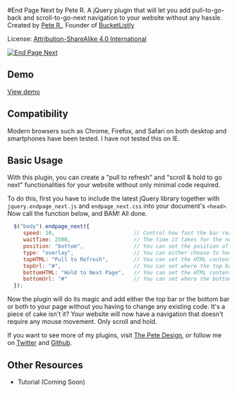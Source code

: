 #End Page Next by Pete R.
A jQuery plugin that will let you add pull-to-go-back and scroll-to-go-next navigation to your website without any hassle.
Created by [Pete R.](http://www.thepetedesign.com), Founder of [BucketListly](http://www.bucketlistly.com)

License: [Attribution-ShareAlike 4.0 International](http://creativecommons.org/licenses/by-sa/4.0/deed.en_US)

[![End Page Next](http://www.thepetedesign.com/images/endpage_next_image.png "End Page Next")](http://www.thepetedesign.com/demos/endpage_next_demo.html)


## Demo
[View demo](http://www.thepetedesign.com/demos/endpage_next_demo.html)

## Compatibility
Modern browsers such as Chrome, Firefox, and Safari on both desktop and smartphones have been tested. I have not tested this on IE.

## Basic Usage

With this plugin, you can create a "pull to refresh" and "scroll & hold to go next" functionalities for your website without only minimal code required.

To do this, first you have to include the latest jQuery library together with `jquery.endpage_next.js` and `endpage_next.css` into your document's `<head>`. Now call the function below, and BAM! All done.


````javascript
  $("body").endpage_next({
     speed: 10,                         // Control how fast the bar reacts to your scroll when pulling. Reduce this number to make it slower. The default value is 10.
     waitTime: 2500,                    // The time it takes for the next page to load while you are holding the scroll. This option accepts milliseconds. The default value is 2500.
     position: "bottom",                // You can set the position of the pull-to-load bar here. Available options are "top", "bottom", and "both". "Top" will perform like pull to refresh. "Bottom" will perform like "scroll & hold to go next", and "Both" will let you have both "top" and "bottom" functions. The default value is "bottom".
     type: "overlay",                   // You can either choose to have the bar overlay on top of your content when being pulled or have your content pushed as well. Available options are "overlay", and "push". The default value is "overlay".
     topHTML: "Pull to Refresh",        // You can set the HTML content of the top bar here. Default content is "Pull to Refresh".
     topUrl: "#",                       // You can set where the top bar will take the user to here. This options accepts URL. The default value is "#".
     bottomHTML: "Hold to Next Page",   // You can set the HTML content of the bottom bar here. Default content is "Hold to Next Page".
     bottomUrl: "#"                     // You can set where the bottom bar will take the user to here. This options accepts URL. The default value is "#".
  });
````

Now the plugin will do its magic and add either the top bar or the bottom bar or both to your page without you having to change any existing code. It's a piece of cake isn't it? Your website will now have a navigation that doesn't require any mouse movement. Only scroll and hold. 


If you want to see more of my plugins, visit [The Pete Design](http://www.thepetedesign.com/#design), or follow me on [Twitter](http://www.twitter.com/peachananr) and [Github](http://www.github.com/peachananr).

## Other Resources
- Tutorial (Coming Soon)